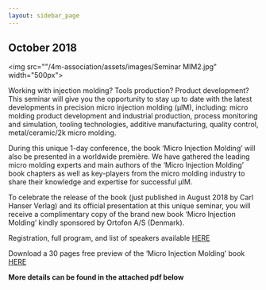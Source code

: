 ```yaml
---
layout: sidebar_page
---
```


## October 2018

<img src=""/4m-association/assets/images/Seminar MIM2.jpg" width="500px">


Working with injection molding? Tools production? Product development? This seminar will give you the
opportunity to stay up to date with the latest developments in precision micro injection molding (μIM),
including: micro molding product development and industrial production, process monitoring and
simulation, tooling technologies, additive manufacturing, quality control, metal/ceramic/2k micro molding.

During this unique 1-day conference, the book ‘Micro Injection Molding’ will also be presented in a
worldwide première. We have gathered the leading micro molding experts and main authors of the ‘Micro
Injection Molding’ book chapters as well as key-players from the micro molding industry to share their
knowledge and expertise for successful μIM.

To celebrate the release of the book (just published in August 2018 by Carl Hanser Verlag) and its official
presentation at this unique seminar, you will receive a complimentary copy of the brand new book
‘Micro Injection Molding’ kindly sponsored by Ortofon A/S (Denmark).

Registration, full program, and list of speakers available [HERE](https://atv-semapp.dk/micro-nano-moldingseminar/)


Download a 30 pages free preview of the ‘Micro Injection Molding’ book [HERE](http://files.hanser.de/Files/Article/ARTK_LPR_9781569906538_0001.pdf)

**More details can be found in the attached pdf below**